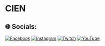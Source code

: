 # CIEN

## 🌐 Socials:
[![Facebook](https://img.shields.io/badge/Facebook-%231877F2.svg?logo=Facebook&logoColor=white)](https://facebook.com/ciendevteam) [![Instagram](https://img.shields.io/badge/Instagram-%23E4405F.svg?logo=Instagram&logoColor=white)](https://instagram.com/ciengames) [![Twitch](https://img.shields.io/badge/Twitch-%239146FF.svg?logo=Twitch&logoColor=white)](https://twitch.tv/ciengames) [![YouTube](https://img.shields.io/badge/YouTube-%23FF0000.svg?logo=YouTube&logoColor=white)](https://youtube.com/@caucien)
